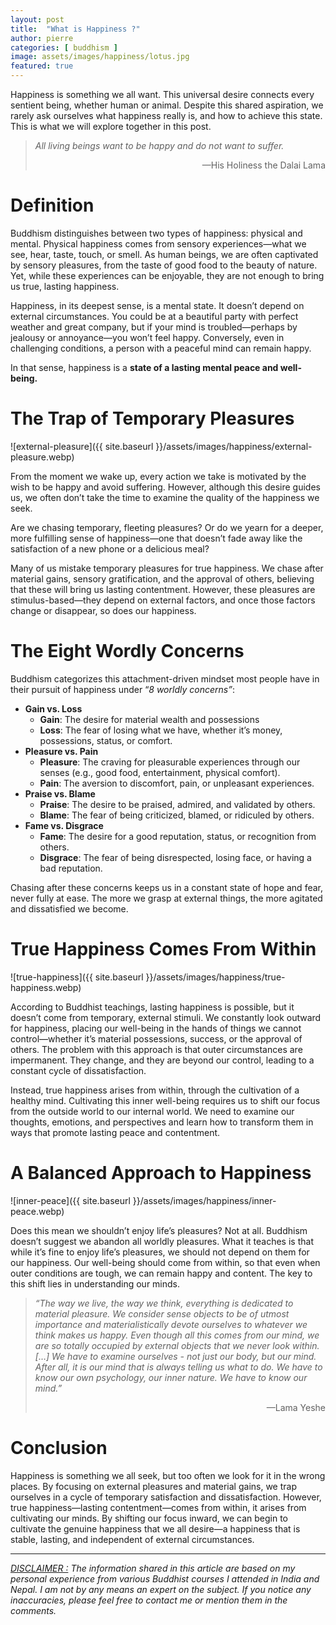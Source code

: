 ```yaml
---
layout: post
title:  "What is Happiness ?"
author: pierre
categories: [ buddhism ]
image: assets/images/happiness/lotus.jpg
featured: true
---
```


Happiness is something we all want. This universal desire connects every sentient being, whether human or animal. Despite this shared aspiration, we rarely ask ourselves what happiness really is, and how to achieve this state. This is what we will explore together in this post.

> *All living beings want to be happy and do not want to suffer.*
> <p style="text-align:right;"> &mdash;His Holiness the Dalai Lama</p>

# Definition

Buddhism distinguishes between two types of happiness: physical and mental. Physical happiness comes from sensory experiences—what we see, hear, taste, touch, or smell. As human beings, we are often captivated by sensory pleasures, from the taste of good food to the beauty of nature. Yet, while these experiences can be enjoyable, they are not enough to bring us true, lasting happiness.

Happiness, in its deepest sense, is a mental state. It doesn’t depend on external circumstances. You could be at a beautiful party with perfect weather and great company, but if your mind is troubled—perhaps by jealousy or annoyance—you won’t feel happy. Conversely, even in challenging conditions, a person with a peaceful mind can remain happy.

In that sense, happiness is a **state of a lasting mental peace and well-being.**

# The Trap of Temporary Pleasures

![external-pleasure]({{ site.baseurl }}/assets/images/happiness/external-pleasure.webp)

From the moment we wake up, every action we take is motivated by the wish to be happy and avoid suffering. However, although this desire guides us, we often don’t take the time to examine the quality of the happiness we seek.

Are we chasing temporary, fleeting pleasures? Or do we yearn for a deeper, more fulfilling sense of happiness—one that doesn’t fade away like the satisfaction of a new phone or a delicious meal? 

Many of us mistake temporary pleasures for true happiness. We chase after material gains, sensory gratification, and the approval of others, believing that these will bring us lasting contentment. However, these pleasures are stimulus-based—they depend on external factors, and once those factors change or disappear, so does our happiness.

# The Eight Wordly Concerns

Buddhism categorizes this attachment-driven mindset most people have in their pursuit of happiness under “*8 worldly concerns”*: 

- **Gain vs. Loss**
    - **Gain**: The desire for material wealth and possessions
    - **Loss**: The fear of losing what we have, whether it’s money, possessions, status, or comfort.
- **Pleasure vs. Pain**
    - **Pleasure**: The craving for pleasurable experiences through our senses (e.g., good food, entertainment, physical comfort).
    - **Pain**: The aversion to discomfort, pain, or unpleasant experiences.
- **Praise vs. Blame**
    - **Praise**: The desire to be praised, admired, and validated by others.
    - **Blame**: The fear of being criticized, blamed, or ridiculed by others.
- **Fame vs. Disgrace**
    - **Fame**: The desire for a good reputation, status, or recognition from others.
    - **Disgrace**: The fear of being disrespected, losing face, or having a bad reputation.

Chasing after these concerns keeps us in a constant state of hope and fear, never fully at ease. The more we grasp at external things, the more agitated and dissatisfied we become.

# True Happiness Comes From Within

![true-happiness]({{ site.baseurl }}/assets/images/happiness/true-happiness.webp)

According to Buddhist teachings, lasting happiness is possible, but it doesn’t come from temporary, external stimuli. We constantly look outward for happiness, placing our well-being in the hands of things we cannot control—whether it’s material possessions, success, or the approval of others. The problem with this approach is that outer circumstances are impermanent. They change, and they are beyond our control, leading to a constant cycle of dissatisfaction.

Instead, true happiness arises from within, through the cultivation of a healthy mind. Cultivating this inner well-being requires us to shift our focus from the outside world to our internal world. We need to examine our thoughts, emotions, and perspectives and learn how to transform them in ways that promote lasting peace and contentment.

# A Balanced Approach to Happiness

![inner-peace]({{ site.baseurl }}/assets/images/happiness/inner-peace.webp)

Does this mean we shouldn’t enjoy life’s pleasures? Not at all. Buddhism doesn’t suggest we abandon all worldly pleasures. What it teaches is that while it’s fine to enjoy life’s pleasures, we should not depend on them for our happiness. Our well-being should come from within, so that even when outer conditions are tough, we can remain happy and content. The key to this shift lies in understanding our minds. 

> *“The way we live, the way we think, everything is dedicated to material pleasure. We consider sense objects to be of utmost importance and materialistically devote ourselves to whatever we think makes us happy. Even though all this comes from our mind, we are so totally occupied by external objects that we never look within. […]
We have to examine ourselves - not just our body, but our mind. After all, it is our mind that is always telling us what to do. We have to know our own psychology, our inner nature. We have to know our mind.”*
> <p style="text-align:right;"> &mdash;Lama Yeshe</p>

# Conclusion

Happiness is something we all seek, but too often we look for it in the wrong places. By focusing on external pleasures and material gains, we trap ourselves in a cycle of temporary satisfaction and dissatisfaction. However, true happiness—lasting contentment—comes from within, it arises from cultivating our minds. By shifting our focus inward, we can begin to cultivate the genuine happiness that we all desire—a happiness that is stable, lasting, and independent of external circumstances.


---

*<ins>DISCLAIMER :</ins> The information shared in this article are based on my personal experience from various Buddhist courses I attended in India and Nepal. I am not by any means an expert on the subject. If you notice any inaccuracies, please feel free to contact me or mention them in the comments.*